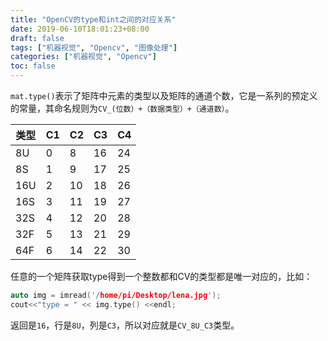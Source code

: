 ```yaml
---
title: "OpenCV的type和int之间的对应关系"
date: 2019-06-10T18:01:23+08:00
draft: false
tags: ["机器视觉", "Opencv", "图像处理"]
categories: ["机器视觉", "Opencv"]
toc: false
---
```


`mat.type()`表示了矩阵中元素的类型以及矩阵的通道个数，它是一系列的预定义的常量，其命名规则为`CV_(位数）+（数据类型）+（通道数）`。

|类型|C1|C2|C3|C4|
|---|---|---|---|---|
|8U|0|8|16|24|
|8S|1|9|17|25|
|16U|2|10|18|26|
|16S|3|11|19|27|
|32S|4|12|20|28|
|32F|5|13|21|29|
|64F|6|14|22|30|

任意的一个矩阵获取type得到一个整数都和CV的类型都是唯一对应的，比如：

```cpp
auto img = imread('/home/pi/Desktop/lena.jpg');
cout<<"type = " << img.type() <<endl;
```

返回是`16`，行是`8U`，列是`C3`，所以对应就是`CV_8U_C3`类型。